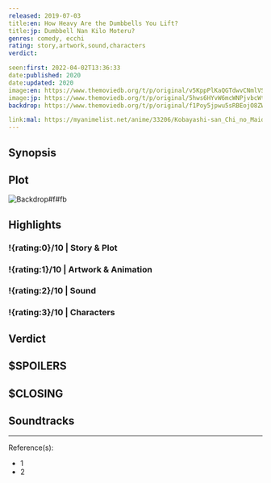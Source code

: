 ```yaml
---
released: 2019-07-03
title:en: How Heavy Are the Dumbbells You Lift?
title:jp: Dumbbell Nan Kilo Moteru?
genres: comedy, ecchi
rating: story,artwork,sound,characters
verdict:

seen:first: 2022-04-02T13:36:33
date:published: 2020
date:updated: 2020
image:en: https://www.themoviedb.org/t/p/original/v5KppPlKaQGTdwvCNmlVSSPvJBw.jpg
image:jp: https://www.themoviedb.org/t/p/original/5hws6HYvW6mcWNPjvbcWtMC7KvK.jpg
backdrop: https://www.themoviedb.org/t/p/original/f1Poy5jpwu5sRBEojO8ZWwvqXUD.jpg

link:mal: https://myanimelist.net/anime/33206/Kobayashi-san_Chi_no_Maid_Dragon/
---
```



## Synopsis

## Plot

![Backdrop#f#fb](https://www.themoviedb.org/t/p/original/mKSx9ihTXCsJSzwxEAYjA7vIQuH.jpg "Source: TMDB")

## Highlights

### !{rating:0}/10 | Story & Plot

### !{rating:1}/10 | Artwork & Animation

### !{rating:2}/10 | Sound

### !{rating:3}/10 | Characters

## Verdict

## $SPOILERS

## $CLOSING

## Soundtracks

***
Reference(s):

- 1
- 2
